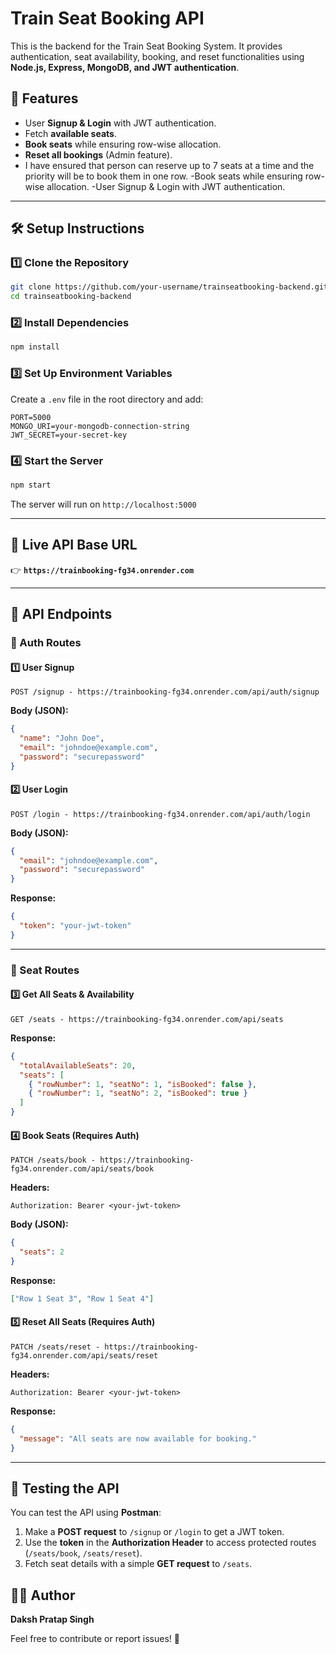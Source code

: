 # Train Seat Booking API

This is the backend for the Train Seat Booking System. It provides authentication, seat availability, booking, and reset functionalities using **Node.js, Express, MongoDB, and JWT authentication**.

## 🚀 Features

- User **Signup & Login** with JWT authentication.
- Fetch **available seats**.
- **Book seats** while ensuring row-wise allocation.
- **Reset all bookings** (Admin feature).
- I have ensured that person can reserve up to 7 seats at a time and the priority will be to book them in one row.
  -Book seats while ensuring row-wise allocation.
  -User Signup & Login with JWT authentication.

---

## 🛠️ Setup Instructions

### 1️⃣ **Clone the Repository**

```sh
git clone https://github.com/your-username/trainseatbooking-backend.git
cd trainseatbooking-backend
```

### 2️⃣ **Install Dependencies**

```sh
npm install
```

### 3️⃣ **Set Up Environment Variables**

Create a `.env` file in the root directory and add:

```env
PORT=5000
MONGO_URI=your-mongodb-connection-string
JWT_SECRET=your-secret-key
```

### 4️⃣ **Start the Server**

```sh
npm start
```

The server will run on `http://localhost:5000`

---

## 🔗 Live API Base URL

👉 **`https://trainbooking-fg34.onrender.com`**

---

## 📌 API Endpoints

### **🔐 Auth Routes**

#### 1️⃣ **User Signup**

```http
POST /signup - https://trainbooking-fg34.onrender.com/api/auth/signup
```

**Body (JSON):**

```json
{
  "name": "John Doe",
  "email": "johndoe@example.com",
  "password": "securepassword"
}
```

#### 2️⃣ **User Login**

```http
POST /login - https://trainbooking-fg34.onrender.com/api/auth/login

```

**Body (JSON):**

```json
{
  "email": "johndoe@example.com",
  "password": "securepassword"
}
```

**Response:**

```json
{
  "token": "your-jwt-token"
}
```

---

### **🚆 Seat Routes**

#### 3️⃣ **Get All Seats & Availability**

```http
GET /seats - https://trainbooking-fg34.onrender.com/api/seats
```

**Response:**

```json
{
  "totalAvailableSeats": 20,
  "seats": [
    { "rowNumber": 1, "seatNo": 1, "isBooked": false },
    { "rowNumber": 1, "seatNo": 2, "isBooked": true }
  ]
}
```

#### 4️⃣ **Book Seats (Requires Auth)**

```http
PATCH /seats/book - https://trainbooking-fg34.onrender.com/api/seats/book
```

**Headers:**

```
Authorization: Bearer <your-jwt-token>
```

**Body (JSON):**

```json
{
  "seats": 2
}
```

**Response:**

```json
["Row 1 Seat 3", "Row 1 Seat 4"]
```

#### 5️⃣ **Reset All Seats (Requires Auth)**

```http
PATCH /seats/reset - https://trainbooking-fg34.onrender.com/api/seats/reset
```

**Headers:**

```
Authorization: Bearer <your-jwt-token>
```

**Response:**

```json
{
  "message": "All seats are now available for booking."
}
```

---

## 🔬 Testing the API

You can test the API using **Postman**:

1. Make a **POST request** to `/signup` or `/login` to get a JWT token.
2. Use the **token** in the **Authorization Header** to access protected routes (`/seats/book`, `/seats/reset`).
3. Fetch seat details with a simple **GET request** to `/seats`.

## 👨‍💻 Author

**Daksh Pratap Singh**

Feel free to contribute or report issues! 🚀
